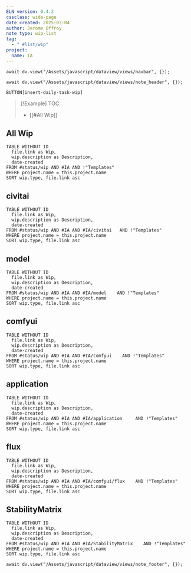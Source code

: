 ```yaml
---
ELN version: 0.4.2
cssclass: wide-page
date created: 2025-03-04
author: Jerome Offroy
note type: wip-list
tag:
  - " #list/wip"
project:
  name: IA
---
```


```dataviewjs
await dv.view("/Assets/javascript/dataview/views/navbar", {});
```

```dataviewjs
await dv.view("/Assets/javascript/dataview/views/note_header", {});
```

`BUTTON[insert-daily-task-wip]`

> [!Example] TOC
> - [[#All Wip]]

## All Wip

```dataview
TABLE WITHOUT ID
  file.link as Wip,
  wip.description as Description,
  date-created
FROM #status/wip AND #IA AND !"Templates"
WHERE project.name = this.project.name
SORT wip.type, file.link asc
```

## civitai
```dataview
TABLE WITHOUT ID
  file.link as Wip,
  wip.description as Description,
  date-created
FROM #status/wip AND #IA AND #IA/civitai   AND !"Templates"
WHERE project.name = this.project.name
SORT wip.type, file.link asc
```

## model
```dataview
TABLE WITHOUT ID
  file.link as Wip,
  wip.description as Description,
  date-created
FROM #status/wip AND #IA AND #IA/model    AND !"Templates"
WHERE project.name = this.project.name
SORT wip.type, file.link asc
```

## comfyui
```dataview
TABLE WITHOUT ID
  file.link as Wip,
  wip.description as Description,
  date-created
FROM #status/wip AND #IA AND #IA/comfyui    AND !"Templates"
WHERE project.name = this.project.name
SORT wip.type, file.link asc
```

## application
```dataview
TABLE WITHOUT ID
  file.link as Wip,
  wip.description as Description,
  date-created
FROM #status/wip AND #IA AND #IA/application     AND !"Templates"
WHERE project.name = this.project.name
SORT wip.type, file.link asc
```

## flux
```dataview
TABLE WITHOUT ID
  file.link as Wip,
  wip.description as Description,
  date-created
FROM #status/wip AND #IA AND #IA/comfyui/flux    AND !"Templates"
WHERE project.name = this.project.name
SORT wip.type, file.link asc
```

## StabilityMatrix
```dataview
TABLE WITHOUT ID
  file.link as Wip,
  wip.description as Description,
  date-created
FROM #status/wip AND #IA AND #IA/StabilityMatrix    AND !"Templates"
WHERE project.name = this.project.name
SORT wip.type, file.link asc
```


```dataviewjs
await dv.view("/Assets/javascript/dataview/views/note_footer", {});
```
